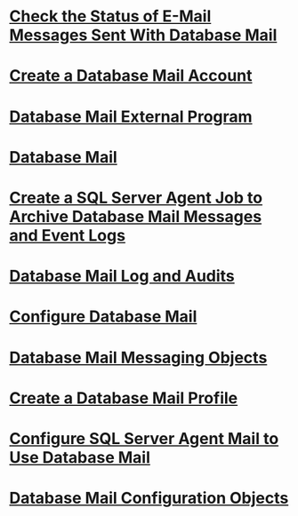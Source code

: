 # [Check the Status of E-Mail Messages Sent With Database Mail](check-the-status-of-e-mail-messages-sent-with-database-mail.md)
# [Create a Database Mail Account](create-a-database-mail-account.md)
# [Database Mail External Program](database-mail-external-program.md)
# [Database Mail](database-mail.md)
# [Create a SQL Server Agent Job to Archive Database Mail Messages and Event Logs](create-a-sql-server-agent-job-to-archive-database-mail-messages-and-event-logs.md)
# [Database Mail Log and Audits](database-mail-log-and-audits.md)
# [Configure Database Mail](configure-database-mail.md)
# [Database Mail Messaging Objects](database-mail-messaging-objects.md)
# [Create a Database Mail Profile](create-a-database-mail-profile.md)
# [Configure SQL Server Agent Mail to Use Database Mail](configure-sql-server-agent-mail-to-use-database-mail.md)
# [Database Mail Configuration Objects](database-mail-configuration-objects.md)
